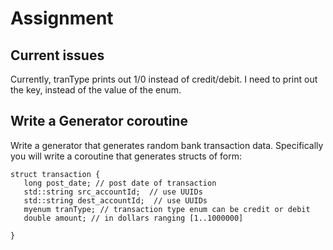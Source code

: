 # Assignment

## Current issues

Currently, tranType prints out 1/0 instead of credit/debit. I need to print out the key, instead of the value of the enum.

## Write a Generator coroutine

Write a generator that generates random bank transaction data. Specifically you
will write a coroutine that generates structs of form:

```
struct transaction {
   long post_date; // post date of transaction
   std::string src_accountId;  // use UUIDs
   std::string dest_accountId;  // use UUIDs
   myenum tranType; // transaction type enum can be credit or debit
   double amount; // in dollars ranging [1..1000000]
   
}
```